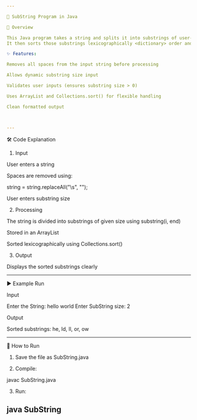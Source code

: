 ```yaml
---

📑 SubString Program in Java

📌 Overview

This Java program takes a string and splits it into substrings of user-defined size.
It then sorts those substrings lexicographically <dictionary> order and displays them.

✨ Features:

Removes all spaces from the input string before processing

Allows dynamic substring size input

Validates user inputs (ensures substring size > 0)

Uses ArrayList and Collections.sort() for flexible handling

Clean formatted output



---
```


🛠️ Code Explanation

1. Input

User enters a string

Spaces are removed using:

string = string.replaceAll("\\s", "");

User enters substring size



2. Processing

The string is divided into substrings of given size using substring(i, end)

Stored in an ArrayList

Sorted lexicographically using Collections.sort()



3. Output

Displays the sorted substrings clearly





---

▶️ Example Run

Input

Enter the String: hello world
 Enter SubString size: 2

Output

Sorted substrings:
he, ld, ll, or, ow

---
🚀 How to Run

1. Save the file as SubString.java

2. Compile:

javac SubString.java

3. Run:

java SubString
---
